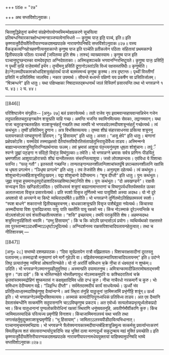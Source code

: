 +++
title = "२७"

+++
अथ सप्तविंशोऽनुवाकः।
________________________
चित्तशुद्धिहेतूनां कर्मणां संग्रहेणोपयोगमस्मिन्मोक्षप्रकरणे सूचयित्वा प्रतिबन्धनिवारकात्रक्षोन्धान्मन्त्राञ्जप्यत्वेनाभिधत्ते —
कृ॒णु॒ष्व पाज॒ इति॒ पञ्च॑, इति॥
इति कृष्णयजुर्वेदीयतैत्तिरीयारण्यकदशमप्रपाठके नारायणोपनिषदि
सप्तविंशोऽनुवाकः॥२७॥
यस्य वैकङ्कत्यग्निहोत्रहवणीत्यनुवाकान्ते कृणुष्व पाज इति पञ्चेति प्रतीकत्वेन पठिताः संहितायां प्रथमकाण्डे द्वितीयपाठके पठिताः पञ्चर्चो [जपितव्या इति शेषः। ताश्च] व्याख्यास्यामः। कृणुष्व पाज इति पञ्चानुष्टुप्छन्दस्का वामदेवदृष्टा अग्निदेवताकाः। अस्मिन्नृक्पञ्चके भगवानग्निरभिष्टूयते।
कृ॒णु॒ष्व पाजः॒ प्रसि॑तिं॒ न पृ॒थ्वीं या॒हि राजे॒वाम॑वाँ इभे॑न।
तृ॒प्वीमनु प्रसि॑तिं द्रूणा॒नोऽस्ता॑ऽसि विध्य॑ रक्षसस्तपि॑ष्ठैः॥
कृणुष्वेति। हेऽग्नेऽस्मदीयकामक्रोधादिशत्रुसंहारार्थं पाजो बलमस्मभ्यं कृणुष्व कुरुष्व। तत्र दृष्टान्तः। पृथ्वीं विस्तीर्णां प्रसितिं न प्रसितिमिव जालमिव। नकार उपमार्थः। सीयन्ते बध्यन्ते पक्षिणो यय प्रकर्षेण सा प्रसितिर्जालम्। “षिञ्बन्धने” इति धातुः। यथा पक्षिभक्षका निषादास्तद्बन्धनार्थं जालं विस्तिर्णं प्रसारयन्ति तथा भो भगवन्नग्ने
१ घ. ४३। २ घ. ४४।
________________________

[[846]]

परिशिष्टत्वेन संगृहीतः-- [अनु० २७]
बलं प्रसारयेत्यर्थः। ततो राजेव नृप इवामवान्सहायवान्सन्निभेन गजेन तदुपलक्षितचतुरङ्गबलेन शत्रून्प्रति याहि गच्छ। अमन्ति भजन्ति स्वामिनमित्यमाः सेवकाः, तद्वानमवान्। यथा राजा चतुरङ्गबलसहितः सञ्शत्रून्संहर्तुं गच्छति तथा त्वमपि भो भगवन्नग्रेऽस्मदीयशत्रून्संहर्तुं गच्छेत्यर्थः। त्वं कथंभूतः। तृष्वीं प्रसितिमनु द्रुणानः। अत्र विभक्तिव्यत्ययः। तृष्व्या शीघ्रं संहारसाधनया प्रसित्या शत्रूननु पलायनकाले पश्चाद्द्रूणानो हिंसयन्। “द्रु हिंसायाम्” इति धातुः। अस्ता। “असु क्षेपे” इति धातुः। बाणानां प्रक्षेपकोऽसि। यस्मादेवं तस्माद्रक्षसो दैतेयांस्तपिष्ठैरतिसंतापहेतुभिरायुधैर्विध्य ताडय। अस्मिन्मन्त्रे बाह्माभ्यन्तरशत्रुनिवृत्तिरग्निप्रार्थनायाः फलम्।
तव॑ भ्र॒मास॑ आशु॒या प॑त॒न्त्यनु॑स्पृश धृष॒ता शोशु॑चानः।
तपू॑ँ श्यग्ने जु॒ह्वा॑ पत॒ङ्गा न सं॑दितो॒ विसृ॑ज॒ विष्व॑गु॒ल्काः॥
तवेति। भो भगवन्नग्ने भ्रमासः सर्वत्र प्राणिनः पीडयितुं भ्रमणशीला आशुयाऽहोरात्रयोः शीघ्रं यान्तीतस्ततः संचरन्तित्याशुया। जसो लोपश्छान्दसः। एवंविधा ये पिशाचाः पतन्ति। “पत्लृ गतौ”। इतस्ततो गच्छन्ति। तान्पतङ्गान्पतनशीलान्पिशाचांस्तपूंषि प्रपञ्चतपनशीलानि रक्षांसि च धृषता प्रगल्भेन। “ञिधृषा प्रागल्भे” इति धातुः। तव तेजसेति शेषः। अनुस्पृश दहेत्यर्थः। त्वं कथंभूतः। शोशुचानोऽन्तर्बहिःशत्रूनतिदुःखयन्। यद्वा शोशुचानो देदीप्यमानः। “शुच दीप्तौ” इति धातुः। पुनः कथंभूतः। जुह्वा स्त्रुचा हूयमानधृतपुरोडाशादिरूपहविष्या(ष्मा)निति शेषः। पुनः कथंभूतः। “दो अवखण्डने”। राक्षसैः सभ्यङ्न दितः खण्डितोऽसंदितः। एवंविधस्त्वं शत्रूणां बाह्यानामान्तराणां च विष्वगुपर्यधस्तिर्यक्सर्वत उल्का अलातज्वाला विसृज प्रसारयेत्यर्थः।
प्रति स्पशो विसृज तूर्णितमो भवा पायुर्विशो अस्या अदब्धः।
यो नो दूरे अघशसो यो अन्त्यग्ने मा किष्टे व्यथिरादघर्षिते॥
प्रतीति। भो भगवन्नग्ने तूर्णितमोऽतिक्षिप्रतमस्त्वं स्पर्शः। “स्पश बाधने” शकारान्तो द्वितीयाबहुवचनम्। बाधकाञ्शत्रून्प्रति विसृज पाशैर्बद्ध्वा नयेत्यर्थः। किंचास्या अस्मदीयाया विशः पुत्रादिप्रजायाः पायुः पाति रक्षतीति पायु रक्षको भव। किंच नोऽस्माकं दूरेऽन्त्यन्तिके च योऽघशंसोऽघं पापं शंयतीच्छतीत्यघशंसः। “शसि” इच्छायाम्। तमपि पराकुर्विति शेषः। अहमप्यदब्धः शत्रुभिरनुपहिंसितो भवामि। “दम्भु हिंसायाम्”। किं च किः कोऽपि छान्दसोऽयं प्रयोगः। व्यथिर्व्यथको राक्षसस्ते तव पुरस्तान्माऽऽदधर्षीन्माऽऽधृष्टोऽभूदित्यर्थः। अग्निदर्शनस्य राक्षसपिशाचादिपलायनहेतुत्वात्। तथा च नीतिशास्त्रम् —

[[847]]

[अनु० २८] सभाष्यो दशमप्रपाठकः।
“दिवा सूर्यप्रतापेन रात्रौ वह्निप्रतापतः।
पिशाचराक्षसादीनां दूरतस्तु पलायनम्॥
तस्माद्रात्रौ मनुष्याणां वने मार्गे गृहेऽपि वा।
वह्निसेवनमाहात्म्यात्पिशाचादिपलायनम्” इति॥
उद॑ग्ने तिष्ठ॒ प्रत्यात॑नुष्व॒ न्य॑मित्रा॑ ओषतात्तिग्महेते।
यो नो॒ अरा॑तिँ समिधान च॒क्रे नी॒चा तं ध॑क्ष्यत॒सं न शुष्क॑म्॥
उदिति। भो भगवन्नग्नेऽस्माननुग्रहीतुमुत्तिष्ठ। अस्मान्प्रति दयामातनुष्व। अमित्रान्कामादीन्नितरामोषताद्भस्मी कुरु। “उप दाहे”। किं च भोस्तिग्महेते भोस्तीक्ष्णायुध नोऽस्माकमुपरि यः कश्चिदरातित्वं चक्रे कृतवांस्तमस्मद्रोहिणं शुष्कमतसं न कक्षवृक्षादिमिव धक्षि दग्धं कुरु। नीचा नाचैरधो नरकमार्गे च कुरु। भोः समिधान देदीप्यमान वह्ने। “ञिइन्धि दीप्तौ”। सर्वमेतदस्मदीयं कार्यं साधयेत्यर्थः।
ऊ॒र्ध्वो भ॑व प्रतिवि॒ध्याध्य॒स्मदाविष्कृ॑णुष्व॒ दैव्या॑न्यग्ने।
अव॑ स्थि॒रा त॑नुहि यातु॒जूनां जा॒मिमजा॑मिं प्रभृ॑णीहि॒ शत्रू॑न्॥
ऊर्ध्व इति। भो भगवन्नग्नेऽस्मद्विभक्तिव्यत्ययः। अस्माकं कामादीन्ऱिपूनध्यधिकं प्रतिविध्य ताडय। अत एव दैव्यानि देवतासंबन्धीनि सत्कर्माणि सदुपासनानि चाऽऽविष्कृणुष्व प्रकटय। अत एवोर्ध्वः सत्यलोकप्रभृत्यूर्ध्वलोकप्रदो भव। किंच यातुधानानां पुण्यलोकविरोधिनां रक्षसां स्थिराणि धनूंष्यवतनुहि, अवतीर्णमौर्वीकाणि कुरु। किंच जामिमालस्यादिकं परित्यज्य प्रमृणीहि विनाशय। किंचाजामिमनालस्यं यथा भवति तथा जगत्संहर्तुमुद्युक्ताञ्शत्रून्प्रमृणीहि। “भू हिंसायाम्”। जामिताऽऽलस्यपीडीदावित्यभिधानात्। पञ्चानामृचामयमभिप्रायः। भो भगवन्नग्ने त्रैलोक्यनायकास्मदीयान्तर्बहिःशत्रून्निमूल्य सत्कर्मसु प्रवर्त्यान्तःकरणं विमलीकृत्य शतं संवत्सरान्भार्यापुत्रादिभिः सह भुक्तिं दत्वा मरणादूर्ध्वं सकुटुम्बाय मह्यं मुक्तिं प्रयच्छेति॥
इति कृष्णयजुर्वेदीयतैत्तिरीयारण्यकदशमप्रपाठके नारायणीयापरनामधेययुक्तायां याज्ञिक्यामुपनिषदि भाष्ये सप्तविंशोऽनुवाकः॥२७॥
________________________
